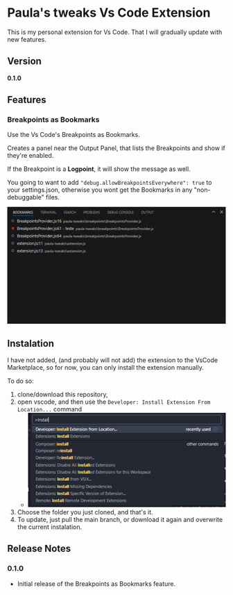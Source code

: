 # Paula's tweaks Vs Code Extension

This is my personal extension for Vs Code. That I will gradually update with new features.

## Version
**0.1.0**

## Features

### Breakpoints as Bookmarks
Use the Vs Code's Breakpoints as Bookmarks.

Creates a panel near the Output Panel, that lists the Breakpoints and show if they're enabled.

If the Breakpoint is a **Logpoint**, it will show the message as well.

You going to want to add `"debug.allowBreakpointsEverywhere": true` to your settings.json, otherwise you wont get the Bookmarks in any "non-debuggable" files.

![Preview](img/image.png)

## Instalation
I have not added, (and probably will not add) the extension to the VsCode Marketplace, so for now, you can only install the extension manually.

To do so:
1. clone/download this repository,
2. open vscode, and then use the `Developer: Install Extension From Location...` command
    - ![Install Extension command](img/command.png)
3. Choose the folder you just cloned, and that's it.
4. To update, just pull the main branch, or download it again and overwrite the current instalation.

## Release Notes

### 0.1.0
- Initial release of the Breakpoints as Bookmarks feature.
